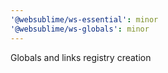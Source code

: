```yaml
---
'@websublime/ws-essential': minor
'@websublime/ws-globals': minor
---
```


Globals and links registry creation
